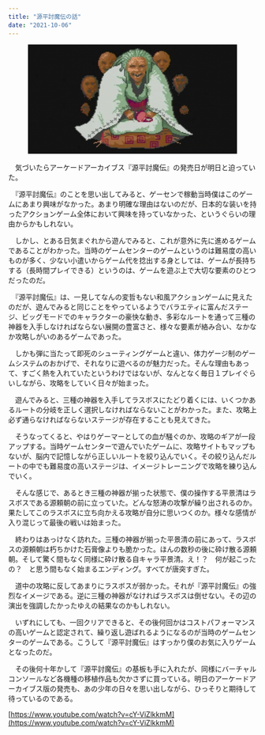 ```yaml
---
title: "源平討魔伝の話"
date: "2021-10-06"
---
```


<figure>

![](assets/n905307b94f89_ced4e170a3d4135bad5bea57636c1725.png)

</figure>

　気づいたらアーケードアーカイブス『源平討魔伝』の発売日が明日と迫っていた。

　『源平討魔伝』のことを思い出してみると、ゲーセンで稼動当時僕はこのゲームにあまり興味がなかった。あまり明確な理由はないのだが、日本的な装いを持ったアクションゲーム全体において興味を持っていなかった、というぐらいの理由からかもしれない。

　しかし、とある日気まぐれから遊んでみると、これが意外に先に進めるゲームであることがわかった。当時のゲームセンターのゲームというのは難易度の高いものが多く、少ない小遣いからゲーム代を捻出する身としては、ゲームが長持ちする（長時間プレイできる）というのは、ゲームを遊ぶ上で大切な要素のひとつだったのだ。

　『源平討魔伝』は、一見してなんの変哲もない和風アクションゲームに見えたのだが、遊んでみると同じことをやっているようでバラエティに富んだステージ、ビッグモードでのキャラクターの豪快な動き、多彩なルートを通って三種の神器を入手しなければならない展開の豊富さと、様々な要素が絡み合い、なかなか攻略しがいのあるゲームであった。

　しかも弾に当たって即死のシューティングゲームと違い、体力ゲージ制のゲームシステムのおかげで、それなりに遊べるのが魅力だった。そんな理由もあって、すごく熱を入れていたというわけではないが、なんとなく毎日１プレイぐらいしながら、攻略をしていく日々が始まった。

　遊んでみると、三種の神器を入手してラスボスにたどり着くには、いくつかあるルートの分岐を正しく選択しなければならないことがわかった。また、攻略上必ず通らなければならないステージが存在することも見えてきた。

　そうなってくると、やはりゲーマーとしての血が騒ぐのか、攻略のギアが一段アップする。当時ゲームセンターで遊んでいたゲームに、攻略サイトもマップもないが、脳内で記憶しながら正しいルートを絞り込んでいく。その絞り込んだルートの中でも難易度の高いステージは、イメージトレーニングで攻略を練り込んでいく。

　そんな感じで、あるとき三種の神器が揃った状態で、僕の操作する平景清はラスボスである源頼朝の前に立っていた。どんな怒涛の攻撃が繰り出されるのか。果たしてこのラスボスに立ち向かえる攻略が自分に思いつくのか。様々な感情が入り混じって最後の戦いは始まった。

　終わりはあっけなく訪れた。三種の神器が揃った平景清の前にあって、ラスボスの源頼朝は朽ちかけた石膏像よりも脆かった。ほんの数秒の後に砕け散る源頼朝。そして驚く間もなく同様に砕け散る自キャラ平景清。え！？　何が起こったの？　と思う間もなく始まるエンディング。すべてが唐突すぎた。

　道中の攻略に反してあまりにラスボスが弱かった。それが『源平討魔伝』の強烈なイメージである。逆に三種の神器がなければラスボスは倒せない。その辺の演出を強調したかったゆえの結果なのかもしれない。

　いずれにしても、一回クリアできると、その後何回かはコストパフォーマンスの高いゲームと認定されて、繰り返し遊ばれるようになるのが当時のゲームセンターのゲームである。こうして『源平討魔伝』はすっかり僕のお気に入りゲームとなったのだ。

　その後何十年かして『源平討魔伝』の基板も手に入れたが、同様にバーチャルコンソールなど各機種の移植作品も欠かさずに買っている。明日のアーケードアーカイブス版の発売も、あの少年の日々を思い出しながら、ひっそりと期待して待っているのである。

[https://www.youtube.com/watch?v=cY-ViZlkkmM](https://www.youtube.com/watch?v=cY-ViZlkkmM)
